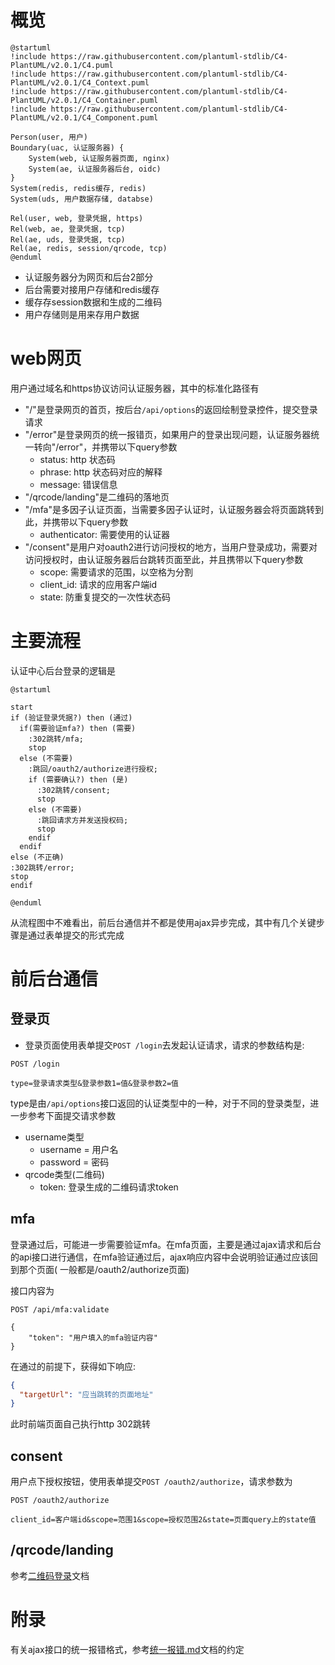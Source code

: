 # 概览

```plantuml
@startuml
!include https://raw.githubusercontent.com/plantuml-stdlib/C4-PlantUML/v2.0.1/C4.puml
!include https://raw.githubusercontent.com/plantuml-stdlib/C4-PlantUML/v2.0.1/C4_Context.puml
!include https://raw.githubusercontent.com/plantuml-stdlib/C4-PlantUML/v2.0.1/C4_Container.puml
!include https://raw.githubusercontent.com/plantuml-stdlib/C4-PlantUML/v2.0.1/C4_Component.puml

Person(user, 用户)
Boundary(uac, 认证服务器) {
    System(web, 认证服务器页面, nginx)
    System(ae, 认证服务器后台, oidc)
}
System(redis, redis缓存, redis)
System(uds, 用户数据存储, databse)

Rel(user, web, 登录凭据, https)
Rel(web, ae, 登录凭据, tcp)
Rel(ae, uds, 登录凭据, tcp)
Rel(ae, redis, session/qrcode, tcp)
@enduml
```

* 认证服务器分为网页和后台2部分
* 后台需要对接用户存储和redis缓存
* 缓存存session数据和生成的二维码
* 用户存储则是用来存用户数据

# web网页

用户通过域名和https协议访问认证服务器，其中的标准化路径有

* "/"是登录网页的首页，按后台`/api/options`的返回绘制登录控件，提交登录请求
* "/error"是登录网页的统一报错页，如果用户的登录出现问题，认证服务器统一转向"/error"，并携带以下query参数
    * status: http 状态码
    * phrase: http 状态码对应的解释
    * message: 错误信息
* "/qrcode/landing"是二维码的落地页
* "/mfa"是多因子认证页面，当需要多因子认证时，认证服务器会将页面跳转到此，并携带以下query参数
    * authenticator: 需要使用的认证器
* "/consent"是用户对oauth2进行访问授权的地方，当用户登录成功，需要对访问授权时，由认证服务器后台跳转页面至此，并且携带以下query参数
    * scope: 需要请求的范围，以空格为分割
    * client_id: 请求的应用客户端id
    * state: 防重复提交的一次性状态码

# 主要流程

认证中心后台登录的逻辑是

```plantuml
@startuml

start
if (验证登录凭据?) then (通过)
  if(需要验证mfa?) then (需要)
    :302跳转/mfa;
    stop
  else (不需要)
    :跳回/oauth2/authorize进行授权;
    if (需要确认?) then (是)
      :302跳转/consent;
      stop
    else (不需要)
      :跳回请求方并发送授权码;
      stop
    endif
  endif
else (不正确)
:302跳转/error;
stop
endif

@enduml
```

从流程图中不难看出，前后台通信并不都是使用ajax异步完成，其中有几个关键步骤是通过表单提交的形式完成

# 前后台通信

## 登录页

* 登录页面使用表单提交`POST /login`去发起认证请求，请求的参数结构是:

```http request
POST /login

type=登录请求类型&登录参数1=值&登录参数2=值
```

type是由`/api/options`接口返回的认证类型中的一种，对于不同的登录类型，进一步参考下面提交请求参数

* username类型
    * username = 用户名
    * password = 密码
* qrcode类型(二维码)
    * token: 登录生成的二维码请求token

## mfa

登录通过后，可能进一步需要验证mfa。在mfa页面，主要是通过ajax请求和后台的api接口进行通信，在mfa验证通过后，ajax响应内容中会说明验证通过应该回到那个页面(
一般都是/oauth2/authorize页面)

接口内容为

```http request
POST /api/mfa:validate

{
    "token": "用户填入的mfa验证内容"
}
```

在通过的前提下，获得如下响应:

```json
{
  "targetUrl": "应当跳转的页面地址"
}
```

此时前端页面自己执行http 302跳转

## consent

用户点下授权按钮，使用表单提交`POST /oauth2/authorize`，请求参数为

```http request
POST /oauth2/authorize

client_id=客户端id&scope=范围1&scope=授权范围2&state=页面query上的state值
```

## /qrcode/landing

参考[二维码登录](二维码登录.md)文档

# 附录

有关ajax接口的统一报错格式，参考[统一报错.md](统一报错.md)文档的约定
